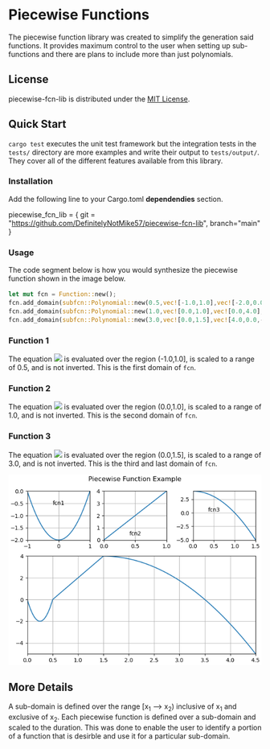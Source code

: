 # Piecewise Functions

The piecewise function library was created to simplify the generation
said functions. It provides maximum control to the user when setting up
sub-functions and there are plans to include more than just polynomials.

## License

piecewise-fcn-lib is distributed under the [MIT License](LICENSE.txt).

## Quick Start

```cargo test``` executes the unit test framework but the integration
tests in the ```tests/``` directory are more examples and write their
output to ```tests/output/```. They cover all of the different features
available from this library.

### Installation

Add the following line to your Cargo.toml __dependendies__ section.

piecewise_fcn_lib = { git = "https://github.com/DefinitelyNotMike57/piecewise-fcn-lib", branch="main" }

### Usage

The code segment below is how you would synthesize the piecewise
function shown in the image below.

```rust
let mut fcn = Function::new();
fcn.add_domain(subfcn::Polynomial::new(0.5,vec![-1.0,1.0],vec![-2.0,0.0,2.0],false));
fcn.add_domain(subfcn::Polynomial::new(1.0,vec![0.0,1.0],vec![0.0,4.0],false));
fcn.add_domain(subfcn::Polynomial::new(3.0,vec![0.0,1.5],vec![4.0,0.0,-4.0],false));
```

### Function 1

The equation
<img src="https://render.githubusercontent.com/render/math?math=-2x^0%2B0x^1%2B2x^2=y">
is evaluated over the region (-1.0,1.0], is scaled to a range of 0.5,
and is not inverted. This is the first domain of ```fcn```.

### Function 2

The equation
<img src="https://render.githubusercontent.com/render/math?math=0x^0%2B4x^1=y">
is evaluated over the region (0.0,1.0], is scaled to a range of 1.0,
and is not inverted. This is the second domain of ```fcn```.

### Function 3

The equation
<img src="https://render.githubusercontent.com/render/math?math=4x^0%2B0x^1-4x^2=y">
is evaluated over the region (0.0,1.5], is scaled to a range of 3.0,
and is not inverted. This is the third and last domain of ```fcn```.

![Piecewise Example](doc/example.png)

## More Details

A sub-domain is defined over the range [x<sub>1</sub> --> x<sub>2</sub>)
inclusive of x<sub>1</sub> and exclusive of x<sub>2</sub>. Each
piecewise function is defined over a sub-domain and scaled to the
duration. This was done to enable the user to identify a portion of a
function that is desirble and use it for a particular sub-domain.


